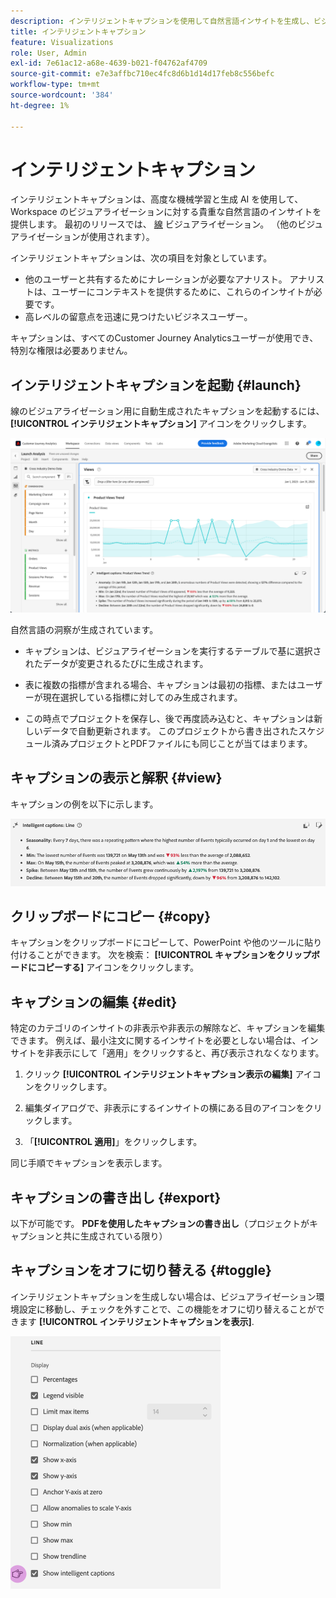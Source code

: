 ```yaml
---
description: インテリジェントキャプションを使用して自然言語インサイトを生成し、ビジュアライゼーション内でトレンドをすばやく表示します。
title: インテリジェントキャプション
feature: Visualizations
role: User, Admin
exl-id: 7e61ac12-a68e-4639-b021-f04762af4709
source-git-commit: e7e3affbc710ec4fc8d6b1d14d17feb8c556befc
workflow-type: tm+mt
source-wordcount: '384'
ht-degree: 1%

---
```


# インテリジェントキャプション

インテリジェントキャプションは、高度な機械学習と生成 AI を使用して、Workspace のビジュアライゼーションに対する貴重な自然言語のインサイトを提供します。 最初のリリースでは、 [線](line.md) ビジュアライゼーション。 （他のビジュアライゼーションが使用されます）。

インテリジェントキャプションは、次の項目を対象としています。

* 他のユーザーと共有するためにナレーションが必要なアナリスト。 アナリストは、ユーザーにコンテキストを提供するために、これらのインサイトが必要です。
* 高レベルの留意点を迅速に見つけたいビジネスユーザー。

キャプションは、すべてのCustomer Journey Analyticsユーザーが使用でき、特別な権限は必要ありません。

## インテリジェントキャプションを起動 {#launch}

線のビジュアライゼーション用に自動生成されたキャプションを起動するには、 **[!UICONTROL インテリジェントキャプション]** アイコンをクリックします。

![インテリジェントキャプションを起動](assets/intell-caps-1.png)

自然言語の洞察が生成されています。

* キャプションは、ビジュアライゼーションを実行するテーブルで基に選択されたデータが変更されるたびに生成されます。

* 表に複数の指標が含まれる場合、キャプションは最初の指標、またはユーザーが現在選択している指標に対してのみ生成されます。

* この時点でプロジェクトを保存し、後で再度読み込むと、キャプションは新しいデータで自動更新されます。 このプロジェクトから書き出されたスケジュール済みプロジェクトとPDFファイルにも同じことが当てはまります。

## キャプションの表示と解釈 {#view}

キャプションの例を以下に示します。

![キャプション](assets/captions.png)

## クリップボードにコピー {#copy}

キャプションをクリップボードにコピーして、PowerPoint や他のツールに貼り付けることができます。 次を検索： **[!UICONTROL キャプションをクリップボードにコピーする]** アイコンをクリックします。

## キャプションの編集 {#edit}

特定のカテゴリのインサイトの非表示や非表示の解除など、キャプションを編集できます。 例えば、最小注文に関するインサイトを必要としない場合は、インサイトを非表示にして「適用」をクリックすると、再び表示されなくなります。

1. クリック **[!UICONTROL インテリジェントキャプション表示の編集]** アイコンをクリックします。

1. 編集ダイアログで、非表示にするインサイトの横にある目のアイコンをクリックします。

1. 「**[!UICONTROL 適用]**」をクリックします。

同じ手順でキャプションを表示します。

## キャプションの書き出し {#export}

以下が可能です。 **PDFを使用したキャプションの書き出し**（プロジェクトがキャプションと共に生成されている限り）

## キャプションをオフに切り替える {#toggle}

インテリジェントキャプションを生成しない場合は、ビジュアライゼーション環境設定に移動し、チェックを外すことで、この機能をオフに切り替えることができます **[!UICONTROL インテリジェントキャプションを表示]**.

![キャプション設定](assets/toggle-captions.png)
